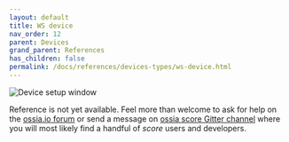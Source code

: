 ```yaml
---
layout: default
title: WS device
nav_order: 12
parent: Devices
grand_parent: References
has_children: false
permalink: /docs/references/devices-types/ws-device.html
---
```


![Device setup window](/score-docs/assets/images/references/devices-types/ws-device.png "score device setup")

Reference is not yet available. Feel more than welcome to ask for help on the [ossia.io forum](https://forum.ossia.io) or send a message on [ossia score Gitter channel](https://gitter.im/ossia/score) where you will most likely find a handful of *score* users and developers.